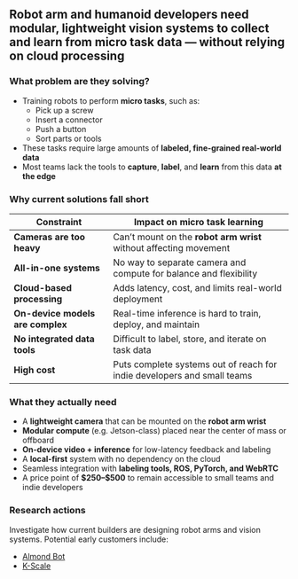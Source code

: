 ## Robot arm and humanoid developers need modular, lightweight vision systems to collect and learn from micro task data — without relying on cloud processing

### What problem are they solving?

* Training robots to perform **micro tasks**, such as:
  * Pick up a screw
  * Insert a connector
  * Push a button
  * Sort parts or tools
* These tasks require large amounts of **labeled, fine-grained real-world data**
* Most teams lack the tools to **capture**, **label**, and **learn** from this data **at the edge**


### Why current solutions fall short

| Constraint                       | Impact on micro task learning                                           |
| -------------------------------- | ----------------------------------------------------------------------- |
| **Cameras are too heavy**        | Can’t mount on the **robot arm wrist** without affecting movement       |
| **All-in-one systems**           | No way to separate camera and compute for balance and flexibility       |
| **Cloud-based processing**       | Adds latency, cost, and limits real-world deployment                    |
| **On-device models are complex** | Real-time inference is hard to train, deploy, and maintain              |
| **No integrated data tools**     | Difficult to label, store, and iterate on task data                     |
| **High cost**                    | Puts complete systems out of reach for indie developers and small teams |

### What they actually need

* A **lightweight camera** that can be mounted on the **robot arm wrist**
* **Modular compute** (e.g. Jetson-class) placed near the center of mass or offboard
* **On-device video + inference** for low-latency feedback and labeling
* A **local-first** system with no dependency on the cloud
* Seamless integration with **labeling tools, ROS, PyTorch, and WebRTC**
* A price point of **\$250–\$500** to remain accessible to small teams and indie developers


### Research actions

Investigate how current builders are designing robot arms and vision systems. Potential early customers include:

* [Almond Bot](https://almondbot.com/)
* [K-Scale](https://www.kscale.dev/)